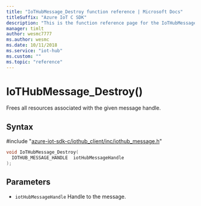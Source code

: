 ```yaml
---                             
title: "IoTHubMessage_Destroy function reference | Microsoft Docs" 
titleSuffix: "Azure IoT C SDK"            
description: "This is the function reference page for the IoTHubMessage_Destroy() function in the Azure IoT C SDK. This SDK is used with Azure IoT Hub and Azure IoT Hub Device Provisioning Service"            
manager: timlt                 
author: wesmc7777              
ms.author: wesmc               
ms.date: 10/11/2018                    
ms.service: "iot-hub"             
ms.custom: ""                
ms.topic: "reference"        
---                            
```


# IoTHubMessage_Destroy()

Frees all resources associated with the given message handle.

## Syntax

\#include "[azure-iot-sdk-c/iothub_client/inc/iothub_message.h](../iothub-message-h.md)"  
```C
void IoTHubMessage_Destroy(
  IOTHUB_MESSAGE_HANDLE  iotHubMessageHandle
);
```

## Parameters
* `iotHubMessageHandle` Handle to the message.

